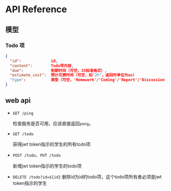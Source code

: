 # API Reference

## 模型

### Todo 项

```json
{
  "id":             id,
  "content":        Todo项内容,
  "due":            到期时间（可空，JS标准格式）,
  "estimate_cost":  预计花费时间（可空，如"2h"，返回时单位为us）
  "type":           类型（可空，'Homework'/'Coding'/'Report'/'Discussion'）
}
```

## web api

- `GET /ping`

  检查服务是否可用，应该直接返回`pong`。

- `GET /todo`

  获得jwt token指示的学生的所有todo项
  
- `POST /todo`、`PUT /todo`
 
  新增jwt token指示的学生的todo项
  
- `DELETE /todo?id=${id}`
  删除id为id的todo项，这个todo项所有者必须是jwt token指示的学生